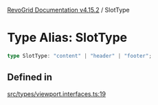 [RevoGrid Documentation v4.15.2](README.md) / SlotType

# Type Alias: SlotType

```ts
type SlotType: "content" | "header" | "footer";
```

## Defined in

[src/types/viewport.interfaces.ts:19](https://github.com/revolist/revogrid/blob/30cfedca97f5b42c948bd2668fa87c350d2411bd/src/types/viewport.interfaces.ts#L19)
